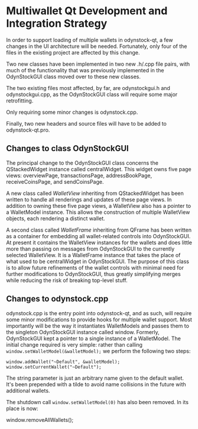 Multiwallet Qt Development and Integration Strategy
===================================================

In order to support loading of multiple wallets in odynstock-qt, a few changes in the UI architecture will be needed.
Fortunately, only four of the files in the existing project are affected by this change.

Two new classes have been implemented in two new .h/.cpp file pairs, with much of the functionality that was previously
implemented in the OdynStockGUI class moved over to these new classes.

The two existing files most affected, by far, are odynstockgui.h and odynstockgui.cpp, as the OdynStockGUI class will require
some major retrofitting.

Only requiring some minor changes is odynstock.cpp.

Finally, two new headers and source files will have to be added to odynstock-qt.pro.

Changes to class OdynStockGUI
---------------------------
The principal change to the OdynStockGUI class concerns the QStackedWidget instance called centralWidget.
This widget owns five page views: overviewPage, transactionsPage, addressBookPage, receiveCoinsPage, and sendCoinsPage.

A new class called *WalletView* inheriting from QStackedWidget has been written to handle all renderings and updates of
these page views. In addition to owning these five page views, a WalletView also has a pointer to a WalletModel instance.
This allows the construction of multiple WalletView objects, each rendering a distinct wallet.

A second class called *WalletFrame* inheriting from QFrame has been written as a container for embedding all wallet-related
controls into OdynStockGUI. At present it contains the WalletView instances for the wallets and does little more than passing on messages
from OdynStockGUI to the currently selected WalletView. It is a WalletFrame instance
that takes the place of what used to be centralWidget in OdynStockGUI. The purpose of this class is to allow future
refinements of the wallet controls with minimal need for further modifications to OdynStockGUI, thus greatly simplifying
merges while reducing the risk of breaking top-level stuff.

Changes to odynstock.cpp
----------------------
odynstock.cpp is the entry point into odynstock-qt, and as such, will require some minor modifications to provide hooks for
multiple wallet support. Most importantly will be the way it instantiates WalletModels and passes them to the
singleton OdynStockGUI instance called window. Formerly, OdynStockGUI kept a pointer to a single instance of a WalletModel.
The initial change required is very simple: rather than calling `window.setWalletModel(&walletModel);` we perform the
following two steps:

	window.addWallet("~Default", &walletModel);
	window.setCurrentWallet("~Default");

The string parameter is just an arbitrary name given to the default wallet. It's been prepended with a tilde to avoid name collisions in the future with additional wallets.

The shutdown call `window.setWalletModel(0)` has also been removed. In its place is now:

window.removeAllWallets();
